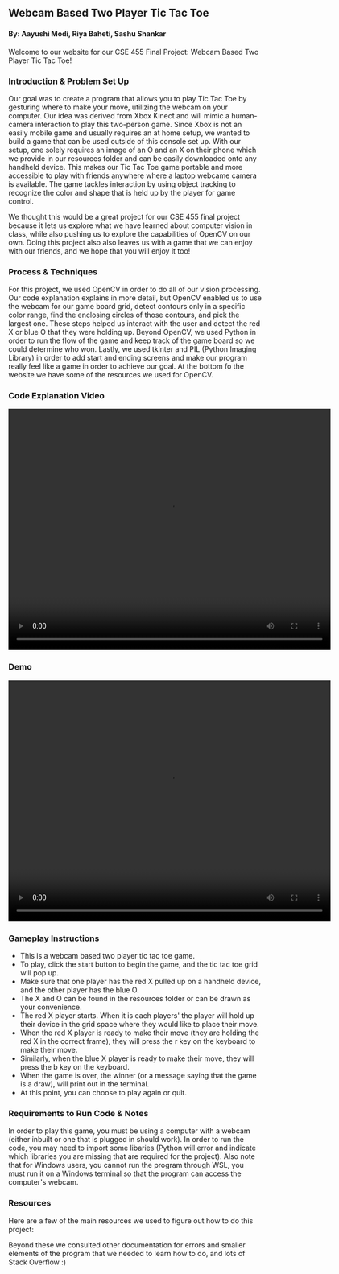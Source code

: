 ## Webcam Based Two Player Tic Tac Toe
#### By: Aayushi Modi, Riya Baheti, Sashu Shankar

Welcome to our website for our CSE 455 Final Project: Webcam Based Two Player Tic Tac Toe!

### Introduction & Problem Set Up
Our goal was to create a program that allows you to play Tic Tac Toe by gesturing where to make your move, utilizing the webcam on your computer. Our idea was derived from Xbox Kinect and will mimic a human-camera interaction to play this two-person game. Since Xbox is not an easily mobile game and usually requires an at home setup, we wanted to build a game that can be used outside of this console set up. With our setup, one solely requires an image of an O and an X on their phone which we provide in our resources folder and can be easily downloaded onto any handheld device. This makes our Tic Tac Toe game portable and more accessible to play with friends anywhere where a laptop webcame camera is available. The game tackles interaction by using object tracking to recognize the color and shape that is held up by the player for game control.

We thought this would be a great project for our CSE 455 final project because it lets us explore what we have learned about computer vision in class, while also pushing us to explore the capabilities of OpenCV on our own. Doing this project also also leaves us with a game that we can enjoy with our friends, and we hope that you will enjoy it too!

### Process & Techniques
For this project, we used OpenCV in order to do all of our vision processing. Our code explanation explains in more detail, but OpenCV enabled us to use the webcam for our game board grid, detect contours only in a specific color range, find the enclosing circles of those contours, and pick the largest one. These steps helped us interact with the user and detect the red X or blue O that they were holding up. Beyond OpenCV, we used Python in order to run the flow of the game and keep track of the game board so we could determine who won. Lastly, we used tkinter and PIL (Python Imaging Library) in order to add start and ending screens and make our program really feel like a game in order to achieve our goal. At the bottom fo the website we have some of the resources we used for OpenCV.

### Code Explanation Video
<html>
  <video width="640" height="480" controls>
  <source src="CV Final Video.mp4" type="video/mp4">
</video>
</html>


### Demo

<html>
  <video width="640" height="480" controls>
  <source src="TicTacToeDemo.mp4" type="video/mp4">
</video>
</html>

### Gameplay Instructions
- This is a webcam based two player tic tac toe game.
- To play, click the start button to begin the game, and the tic tac toe grid will pop up.
- Make sure that one player has the red X pulled up on a handheld device, and the other player has the blue O.
- The X and O can be found in the resources folder or can be drawn as your convenience.
- The red X player starts. When it is each players' the player will hold up their device in the grid space where they would like to place their move.
- When the red X player is ready to make their move (they are holding the red X in the correct frame), they will press the r key on the keyboard to make their move.
- Similarly, when the blue X player is ready to make their move, they will press the b key on the keyboard.
- When the game is over, the winner (or a message saying that the game is a draw), will print out in the terminal.
- At this point, you can choose to play again or quit.

### Requirements to Run Code & Notes
In order to play this game, you must be using a computer with a webcam (either inbuilt or one that is plugged in should work).
In order to run the code, you may need to import some libaries (Python will error and indicate which libraries you are missing that are required for the project). Also note that for Windows users, you cannot run the program through WSL, you must run it on a Windows terminal so that the program can access the computer's webcam.

### Resources
Here are a few of the main resources we used to figure out how to do this project:
<html><a href="https://docs.opencv.org/4.x/dd/d43/tutorial_py_video_display.html"></a></html>
<html><a href="https://cvexplained.wordpress.com/2020/04/28/color-detection-hsv/#:~:text=inrange%20function%20with%20the%20range,10%20and%20160%20to%20180."></a></html>
<html><a href="https://docs.opencv.org/3.4/da/d97/tutorial_threshold_inRange.html"></a></html>
<html><a href="https://docs.opencv.org/3.4/d4/d73/tutorial_py_contours_begin.html"></a></html>
<html><a href="https://docs.python.org/3/library/tkinter.html"></a></html>
Beyond these we consulted other documentation for errors and smaller elements of the program that we needed to learn how to do, and lots of Stack Overflow :)
